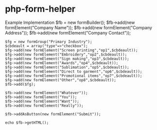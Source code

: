 php-form-helper
===============
Example Implementation
	$fb = new formBuilder();
	$fb->add(new formElement("Company Name"));
	$fb->add(new formElement("Company Address"));
	$fb->add(new formElement("Company Contact"));

	$fg = new formGroup("Primary Industry");
	$cbdeault = array("type"=>"checkbox");
	$fg->add(new formElement("Screen printing","op1",$cbdeault));
	$fg->add(new formElement("Embroidery","op2",$cbdeault));
	$fg->add(new formElement("Sign making","op3",$cbdeault));
	$fg->add(new formElement("Awards","op4",$cbdeault));
	$fg->add(new formElement("Sublimation","op5",$cbdeault));
	$fg->add(new formElement("Direct to garment","op6",$cbdeault));
	$fg->add(new formElement("Promotional items","op7",$cbdeault));
	$fg->add(new formElement("Other","op8",$cbdeault));
	$fb->add($fg);

	$fb->add(new formElement("Whatever"));
	$fb->add(new formElement("You"));
	$fb->add(new formElement("Want"));
	$fb->add(new formElement("Really"));

	$fb->addAsButton(new formElement("Submit"));

	echo $fb->getHTML();